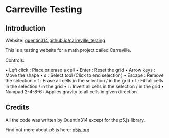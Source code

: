 # Carreville Testing

## Introduction

Website: [quentin314.github.io/carreville_testing](https://quentin314.github.io/carreville_testing)

This is a testing website for a math project called Carreville.


Controls:

• Left click : Place or erase a cell
• Enter : Reset the grid
• Arrow keys : Move the shape
• s : Select tool (Click to end selection)
• Escape : Remove the selection
• f : Erase all cells in the selection / in the grid
• t : Fill all cells in the selection / in the grid
• i : Invert all cells in the selection / in the grid
• Numpad 2-4-8-6 : Applies gravity to all cells in given direction



## Credits

All the code was written by Quentin314 except for the p5.js library.

Find out more about p5.js here: [p5js.org](https://p5js.org)
